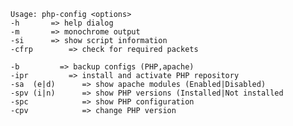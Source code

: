     Usage: php-config <options>    
    -h		 => help dialog 
    -m		 => monochrome output 
    -si		 => show script information 
    -cfrp		 => check for required packets 
 
    -b		   => backup configs (PHP,apache) 
    -ipr		 => install and activate PHP repository 
    -sa  (e|d)      => show apache modules (Enabled|Disabled) 
    -spv (i|n)  	=> show PHP versions (Installed|Not installed 
    -spc		    => show PHP configuration 
    -cpv		    => change PHP version 

